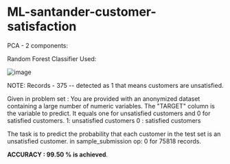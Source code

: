 # ML-santander-customer-satisfaction


PCA - 2 components:

Random Forest Classifier Used:

![image](https://user-images.githubusercontent.com/68188457/119265515-af304780-bc04-11eb-84df-1f771b0283e7.png)

NOTE:
Records - 375 -- detected as 1 that means customers are unsatisfied.


Given in problem set :
You are provided with an anonymized dataset containing a large number of numeric variables. The "TARGET" column is the variable to predict. It equals one for unsatisfied customers and 0 for satisfied customers.
1: unsatisfied customers
0 : satisfied customers
    
The task is to predict the probability that each customer in the test set is an unsatisfied customer.
in sample_submission op: 0 for 75818 records.

**ACCURACY : 99.50 % is achieved**.
